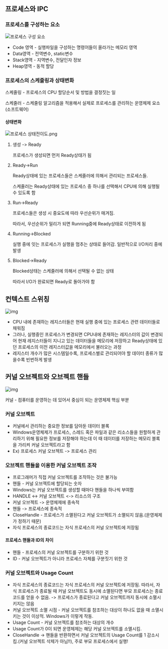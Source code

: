 ## 프로세스와 IPC

### 프로세스를 구성하는 요소

![프로세스 구성 요소](https://user-images.githubusercontent.com/32683894/87295971-02476180-c541-11ea-8530-9a23e640c982.jpg)

- Code 영역 - 실행파일을 구성하는 명령어들이 올라가는 메모리 영역
- Data영역 - 전역변수, static변수
- Stack영역 - 지역변수, 전달인자 정보
- Heap영역 - 동적 할당



### 프로세스의 스케줄링과 상태변화

스케줄링 - 프로세스의 CPU 할당순서 및 방법을 결정짓는 일

스케줄러 - 스케줄링 알고리즘을 적용해서 실제로 프로세스를 관리하는 운영체제 요소(소프트웨어)

#### 상태변화

![프로세스 상태전이도.png](https://itwiki.kr/images/thumb/d/da/%ED%94%84%EB%A1%9C%EC%84%B8%EC%8A%A4_%EC%83%81%ED%83%9C%EC%A0%84%EC%9D%B4%EB%8F%84.png/500px-%ED%94%84%EB%A1%9C%EC%84%B8%EC%8A%A4_%EC%83%81%ED%83%9C%EC%A0%84%EC%9D%B4%EB%8F%84.png)

1. 생성 -> Ready

   프로세스가 생성되면 먼저 Ready상태가 됨

2. Ready->Run

   Ready상태에 있는 프로세스들은 스케줄러에 의해서 관리되는 프로세스들.

   스케줄러는 Ready상태에 있는 프로세스 중 하나를 선택해서 CPU에 의해 실행될 수 있도록 함

3. Run->Ready

   프로세스들은 생성 시 중요도에 따라 우선순위가 매겨짐.

   따라서, 우선순위가 밀리가 되면 Running중에 Ready상태로 이전하게 됨

4. Running->Blocked

   실행 중에 잇는 프로세스가 실행을 멈추는 상태로 들어감. 일반적으로 I/O처리 중에 발생

5. Blocked->Ready

   Blocked상태는 스케줄러에 의해서 선택될 수 없는 상태

   따라서 I/O가 완료되면 Ready로 돌아가야 함



## 컨텍스트 스위칭

![img](https://blog.kakaocdn.net/dn/1beHI/btqyg8EcSGW/QRL9cBs19xJ1yRvrBwi8y0/img.png)

- CPU 내에 존재하는 레지스터들은 현재 실행 중에 있는 프로세스 관련 데이터들로 채워짐
- 그러나, 실행중인 프로세스가 변경되면 CPU내에 존재하는 레지스터의 값이 변경되어 현재 레지스터들이 지니고 있는 데이터들을 메모리에 저장하고 Ready상태에 있던 프로세스의 이전 레지스터값을 메모리에서 불러오는 과정
- 레지스터 개수가 많은 시스템일수록, 프로세스별로 관리되어야 할 데이터 종류가 많을수록 빈번하게 발생



## 커널 오브젝트와 오브젝트 핸들

![img](https://upload.wikimedia.org/wikipedia/commons/thumb/8/8f/Kernel_Layout.svg/200px-Kernel_Layout.svg.png)

커널 - 컴퓨터를 운영하는 데 있어서 중심이 되는 운영체제 핵심 부분

### 커널 오브젝트

- 커널에서 관리하는 중요한 정보를 담아둔 데이터 블록
- Windows운영체제가 프로세스, 스레드 혹은 파일과 같은 리소스들을 원할하게 관리하기 위해 필요한 정보를 저장해야 하는데 이 때 데이터를 저장하는 메모리 블록을 가리켜 커널 오브젝트라고 함
- Ex) 프로세스 커널 오브젝트 -> 프로세스 관리

### 오브젝트 핸들을 이용한 커널 오브젝트 조작

- 프로그래머가 직접 커널 오브젝트를 조작하는 것은 불가능
- 핸들 - 커널 오브젝트에 할당되는 숫자
- Windows는 커널 오브젝트를 생성할 때마다 핸들을 하나씩 부여함
- HANDLE <-> 커널 오브젝트 <-> 리소스의 구조
- 커널 오브젝트 -> 운영체제에 종속적
- 핸들 -> 프로세스에 종속적
- CloseHandle - 프로세스가 소멸된다고 커널 오브젝트가 소멸되지 않음.(운영체제가 정하기 때문)
- 자식 프로세스의 종료코드는 자식 프로세스의 커널 오브젝트에 저장됨

#### 프로세스 핸들과 ID의 차이

- 핸들 - 프로세스의 커널 오브젝트를 구분하기 위한 것
- ID - 커널 오브젝트가 아니라 프로세스 자체를 구분짓기 위한 것



### 커널 오브젝트와 Usage Count

- 자식 프로세스의 종료코드는 자식 프로세스의 커널 오브젝트에 저장됨. 따라서, 자식 프로세스가 종료될 때 커널 오브젝트도 동시에 소멸된다면 부모 프로세스는 종료코드를 얻을 수 없음. -> 프로세스가 종료된다고 커널 오브젝트까지 동시에 소멸시키지는 않음
- 커널 오브젝트 소멸 시점 - 커널 오브젝트를 참조하는 대상이 하나도 없을 때 소멸시키는 것이 이상적. Windows가 이렇게 작동.
- Usage Count - 커널 오브젝트를 참조하는 대상의 개수
- Usage Count가 0이 되면 운영체제는 해당 커널 오브젝트를 소멸시킴.
- CloseHandle -> 핸들을 반환하면서 커널 오브젝트의 Usage Count를 1 감소시킴.(커널 오브젝트 삭제가 아님!!), 주로 부모 프로세스에서 실행!